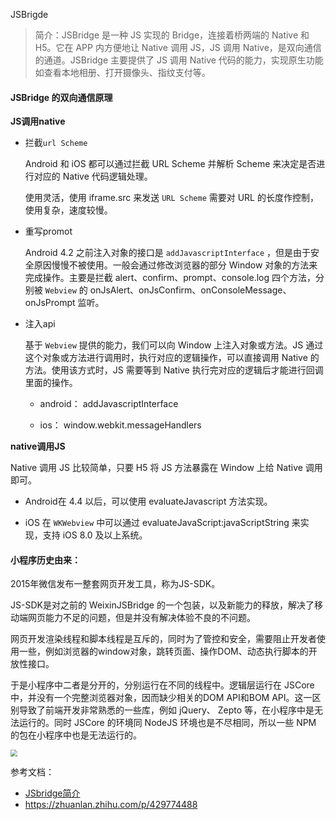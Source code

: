 JSBrigde



> 简介：JSBridge 是一种 JS 实现的 Bridge，连接着桥两端的 Native 和 H5。它在 APP 内方便地让 Native 调用 JS，JS 调用 Native，是双向通信的通道。JSBridge 主要提供了 JS 调用 Native 代码的能力，实现原生功能如查看本地相册、打开摄像头、指纹支付等。



#### **JSBridge 的双向通信原理**

**JS调用native**

- 拦截`url Scheme`

  Android 和 iOS 都可以通过拦截 URL Scheme 并解析 Scheme 来决定是否进行对应的 Native 代码逻辑处理。

  使用灵活，使用 iframe.src 来发送 `URL Scheme` 需要对 URL 的长度作控制，使用复杂，速度较慢。

- 重写promot

  Android 4.2 之前注入对象的接口是 `addJavascriptInterface` ，但是由于安全原因慢慢不被使用。一般会通过修改浏览器的部分 Window 对象的方法来完成操作。主要是拦截 alert、confirm、prompt、console.log 四个方法，分别被 `Webview` 的 onJsAlert、onJsConfirm、onConsoleMessage、onJsPrompt 监听。

- 注入api

  基于 `Webview` 提供的能力，我们可以向 Window 上注入对象或方法。JS 通过这个对象或方法进行调用时，执行对应的逻辑操作，可以直接调用 Native 的方法。使用该方式时，JS 需要等到 Native 执行完对应的逻辑后才能进行回调里面的操作。

  - android： addJavascriptInterface

  - ios： window.webkit.messageHandlers 



**native调用JS**

Native 调用 JS 比较简单，只要 H5 将  JS 方法暴露在 Window 上给 Native 调用即可。

- Android在 4.4 以后，可以使用 evaluateJavascript 方法实现。

- iOS 在 `WKWebview` 中可以通过 evaluateJavaScript:javaScriptString 来实现，支持 iOS 8.0 及以上系统。



#### 小程序历史由来：

2015年微信发布一整套网页开发工具，称为JS-SDK。

JS-SDK是对之前的 WeixinJSBridge 的一个包装，以及新能力的释放，解决了移动端网页能力不足的问题，但是并没有解决体验不良的不问题。

网页开发渲染线程和脚本线程是互斥的，同时为了管控和安全，需要阻止开发者使用一些，例如浏览器的window对象，跳转页面、操作DOM、动态执行脚本的开放性接口。

于是小程序中二者是分开的，分别运行在不同的线程中。逻辑层运行在 JSCore 中，并没有一个完整浏览器对象，因而缺少相关的DOM API和BOM API。这一区别导致了前端开发非常熟悉的一些库，例如 jQuery、 Zepto 等，在小程序中是无法运行的。同时 JSCore 的环境同 NodeJS 环境也是不尽相同，所以一些 NPM 的包在小程序中也是无法运行的。



<img src="https://oss-emcsprod-public.modb.pro/image/editor/20220505-851b3591-8ce0-473b-b113-0affa93af113.png" style="zoom:67%;" />





参考文档：

- [JSbridge简介](https://cloud.tencent.com/developer/article/1590679)
- https://zhuanlan.zhihu.com/p/429774488